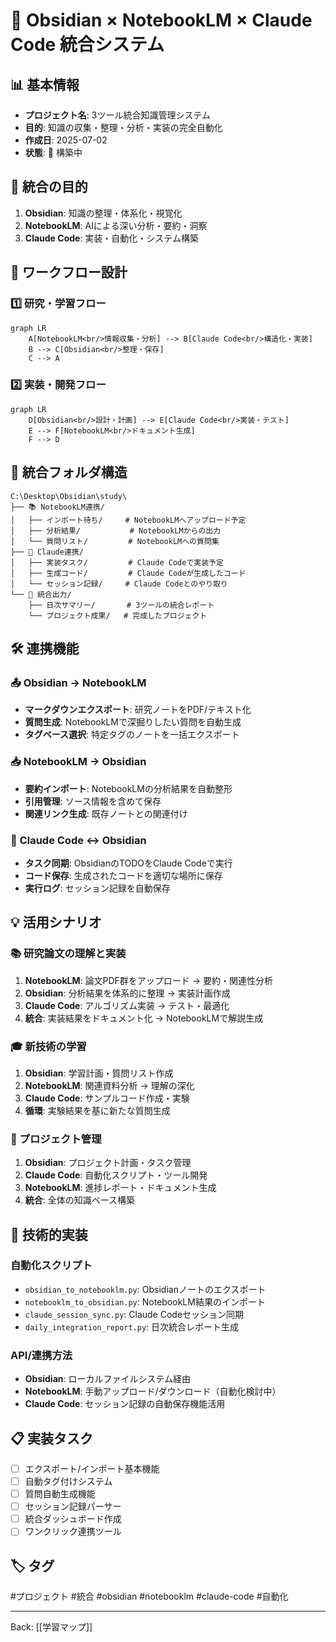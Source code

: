 # 🔗 Obsidian × NotebookLM × Claude Code 統合システム

## 📊 基本情報
- **プロジェクト名**: 3ツール統合知識管理システム
- **目的**: 知識の収集・整理・分析・実装の完全自動化
- **作成日**: 2025-07-02
- **状態**: 🚧 構築中

## 🎯 統合の目的
1. **Obsidian**: 知識の整理・体系化・視覚化
2. **NotebookLM**: AIによる深い分析・要約・洞察
3. **Claude Code**: 実装・自動化・システム構築

## 🔄 ワークフロー設計

### 1️⃣ 研究・学習フロー
```mermaid
graph LR
    A[NotebookLM<br/>情報収集・分析] --> B[Claude Code<br/>構造化・実装]
    B --> C[Obsidian<br/>整理・保存]
    C --> A
```

### 2️⃣ 実装・開発フロー
```mermaid
graph LR
    D[Obsidian<br/>設計・計画] --> E[Claude Code<br/>実装・テスト]
    E --> F[NotebookLM<br/>ドキュメント生成]
    F --> D
```

## 📁 統合フォルダ構造
```
C:\Desktop\Obsidian\study\
├── 📚 NotebookLM連携/
│   ├── インポート待ち/     # NotebookLMへアップロード予定
│   ├── 分析結果/           # NotebookLMからの出力
│   └── 質問リスト/         # NotebookLMへの質問集
├── 🤖 Claude連携/
│   ├── 実装タスク/         # Claude Codeで実装予定
│   ├── 生成コード/         # Claude Codeが生成したコード
│   └── セッション記録/     # Claude Codeとのやり取り
└── 🔄 統合出力/
    ├── 日次サマリー/       # 3ツールの統合レポート
    └── プロジェクト成果/   # 完成したプロジェクト

```

## 🛠️ 連携機能

### 📤 Obsidian → NotebookLM
- **マークダウンエクスポート**: 研究ノートをPDF/テキスト化
- **質問生成**: NotebookLMで深掘りしたい質問を自動生成
- **タグベース選択**: 特定タグのノートを一括エクスポート

### 📥 NotebookLM → Obsidian
- **要約インポート**: NotebookLMの分析結果を自動整形
- **引用管理**: ソース情報を含めて保存
- **関連リンク生成**: 既存ノートとの関連付け

### 🔧 Claude Code ↔ Obsidian
- **タスク同期**: ObsidianのTODOをClaude Codeで実行
- **コード保存**: 生成されたコードを適切な場所に保存
- **実行ログ**: セッション記録を自動保存

## 💡 活用シナリオ

### 📚 研究論文の理解と実装
1. **NotebookLM**: 論文PDF群をアップロード → 要約・関連性分析
2. **Obsidian**: 分析結果を体系的に整理 → 実装計画作成
3. **Claude Code**: アルゴリズム実装 → テスト・最適化
4. **統合**: 実装結果をドキュメント化 → NotebookLMで解説生成

### 🎓 新技術の学習
1. **Obsidian**: 学習計画・質問リスト作成
2. **NotebookLM**: 関連資料分析 → 理解の深化
3. **Claude Code**: サンプルコード作成・実験
4. **循環**: 実験結果を基に新たな質問生成

### 💼 プロジェクト管理
1. **Obsidian**: プロジェクト計画・タスク管理
2. **Claude Code**: 自動化スクリプト・ツール開発
3. **NotebookLM**: 進捗レポート・ドキュメント生成
4. **統合**: 全体の知識ベース構築

## 🔧 技術的実装

### 自動化スクリプト
- `obsidian_to_notebooklm.py`: Obsidianノートのエクスポート
- `notebooklm_to_obsidian.py`: NotebookLM結果のインポート
- `claude_session_sync.py`: Claude Codeセッション同期
- `daily_integration_report.py`: 日次統合レポート生成

### API/連携方法
- **Obsidian**: ローカルファイルシステム経由
- **NotebookLM**: 手動アップロード/ダウンロード（自動化検討中）
- **Claude Code**: セッション記録の自動保存機能活用

## 📋 実装タスク
- [ ] エクスポート/インポート基本機能
- [ ] 自動タグ付けシステム
- [ ] 質問自動生成機能
- [ ] セッション記録パーサー
- [ ] 統合ダッシュボード作成
- [ ] ワンクリック連携ツール

## 🏷️ タグ
#プロジェクト #統合 #obsidian #notebooklm #claude-code #自動化

---
Back: [[学習マップ]]